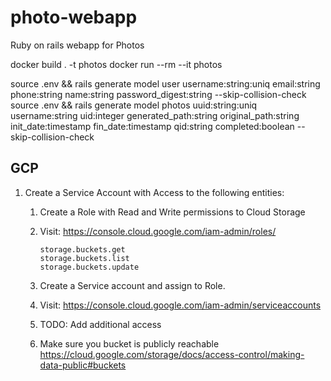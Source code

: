 # photo-webapp
Ruby on rails webapp for Photos

docker build . -t photos
docker run --rm --it photos

source .env && rails generate model user username:string:uniq email:string phone:string name:string password_digest:string --skip-collision-check
source .env && rails generate model photos uuid:string:uniq username:string uid:integer generated_path:string original_path:string init_date:timestamp fin_date:timestamp qid:string completed:boolean --skip-collision-check

## GCP

1. Create a Service Account with Access to the following entities:

    1. Create a Role with Read and Write permissions to Cloud Storage
    1. Visit: https://console.cloud.google.com/iam-admin/roles/

        ```text
        storage.buckets.get
        storage.buckets.list
        storage.buckets.update
        ```

    1. Create a Service account and assign to Role.
    1. Visit: https://console.cloud.google.com/iam-admin/serviceaccounts
    1. TODO: Add additional access

    1. Make sure you bucket is publicly reachable
        https://cloud.google.com/storage/docs/access-control/making-data-public#buckets
